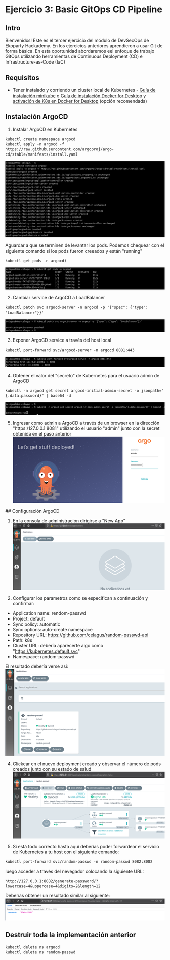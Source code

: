 # Ejercicio 3: Basic GitOps CD Pipeline

## Intro
Bienvenidxs! Este es el tercer ejercicio del módulo de DevSecOps de Ekoparty Hackademy. En los ejercicios anteriores aprendieron a usar Git de forma básica. En esta oportunidad abordaremos eel enfoque de trabajo GitOps utilizando herramientas de Continuous Deployment (CD) e Infrastructure-as-Code (IaC)

## Requisitos
* Tener instalado y corriendo un cluster local de Kubernetes - [Guía de instalación minikube](https://minikube.sigs.k8s.io/docs/start/) o [Guía de instalación Docker for Desktop](https://www.docker.com/products/docker-desktop) y [activación de K8s en Docker for Desktop](https://docs.docker.com/desktop/kubernetes/)  (opción recomendada)


## Instalación ArgoCD

1. Instalar ArgoCD en Kubernetes
```
kubectl create namespace argocd
kubectl apply -n argocd -f https://raw.githubusercontent.com/argoproj/argo-cd/stable/manifests/install.yaml
```
![Image](img/argocd-install.png)

Aguardar a que se terminen de levantar los pods. Podemos chequear con el siguiente comando si los pods fueron creeados y están "running"
```
kubectl get pods -n argocd)
```
![Image](img/argocd-get-pods.png)

2. Cambiar service de ArgoCD a LoadBalancer
```
kubectl patch svc argocd-server -n argocd -p '{"spec": {"type": "LoadBalancer"}}'

```
![Image](img/argocd-svc.png)

3. Exponer ArgoCD service a través del host local
```
kubectl port-forward svc/argocd-server -n argocd 8081:443
```
![Image](img/argocd-forward.png)

4. Obtener el valor del "secreto" de Kubernetes para el usuario admin de ArgoCD
```
kubectl -n argocd get secret argocd-initial-admin-secret -o jsonpath="{.data.password}" | base64 -d
```
![Image](img/argocd-secret.png)

5. Ingresar como admin a ArgoCD a través de un browser en la dirección "https:/127.0.0.1:8081" utilizando el usuario "admin" junto con la secret obtenida en el paso anterior
![Image](img/argocd-login.png)


## Configuración ArgoCD

1. En la consola de administración dirigirse a "New App"
![Image](img/argocd-new-app.png)

2. Configurar los parametros como se especifican a continuación y confirmar:

* Application name: rendom-passwd
* Project: default
* Sync policy: automatic
* Sync options: auto-create namespace
* Repository URL: https://github.com/celagus/random-passwd-api
* Path: k8s
* Cluster URL: debería aparecerte algo como "https://kubernetes.default.svc"
* Namespace: random-passwd

El resultado debería verse asi:
![Image](img/argocd-status.png)

4. Clickear en el nuevo deployment creado y observar el número de pods creados junto con su estado de salud
![Image](img/argocd-deploy.png)

5. Si está todo correcto hasta aquí deberías poder forwardear el servicio de Kubernetes a tu host con el siguiente comando:
```
kubectl port-forward svc/random-passwd -n random-passwd 8082:8082
```
luego acceder a través del nevegador colocando la siguiente URL:
```
http://127.0.0.1:8082/generate-password/?lowercase=4&uppercase=4&digits=2&length=12

```

Deberías obtener un resultado similar al siguiente:
![Image](img/argocd-check-api.png)


## Destruir toda la implementación anterior

```
kubectl delete ns argocd
kubectl delete ns random-passwd
```


